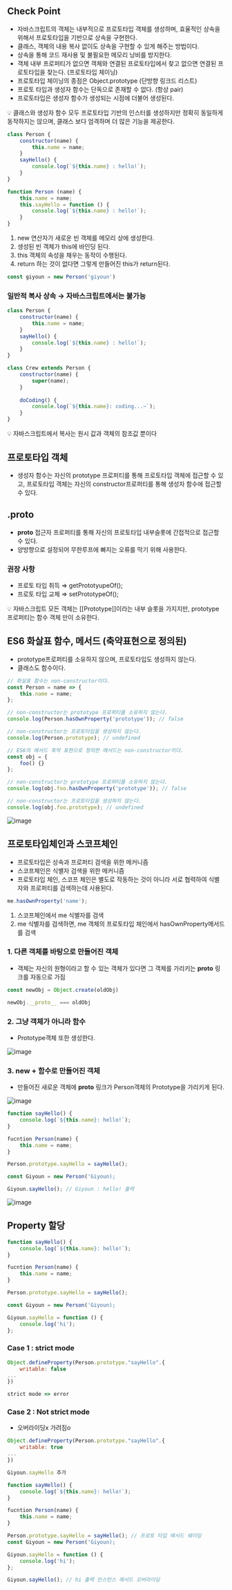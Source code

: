 ## Check Point

- 자바스크립트의 객체는 내부적으로 프로토타입 객체를 생성하며, 효율적인 상속을 위해서 프로토타입을 기반으로 상속을 구현한다.
- 클래스, 객체의 내용 복사 없이도 상속을 구현할 수 있게 해주는 방법이다.
- 상속을 통해 코드 재사용 및 불필요한 메모리 낭비를 방지한다.
- 객체 내부 프로퍼티가 없으면 객체와 연결된 프로토타입에서 찾고 없으면 연결된 프로토타입을 찾는다. (프로토타입 체이닝)
- 프로토타입 체이닝의 종점은 Object.prototype (단방향 링크드 리스트)
- 프로토 타입과 생성자 함수는 단독으로 존재할 수 없다. (항상 pair)
- 프로토타입은 생성자 함수가 생성되는 시점에 더불어 생성된다.

<aside>
💡 클래스와 생성자 함수 모두 프로토타입 기반의 인스터를 생성하지만 정확히 동일하게 동작하지는 않으며, 클래스 보다 엄격하며 더 많은 기능을 제공한다.

</aside>

```jsx
class Person {
	constructor(name) {
		this.name = name;
	}
	sayHello() {
		console.log(`${this.name} : hello!`);
	}
}
```

```jsx
function Person (name) {
	this.name = name;
	this.sayHello = function () {
		console.log(`${this.name} : hello!`);
	}
}
```

1. new 연산자가 새로운 빈 객체를 메모리 상에 생성한다.
2. 생성된 빈 객체가 this에 바인딩 된다.
3. this 객체의 속성을 채우는 동작이 수행된다.
4. return 하는 것이 없다면 그렇게 만들어진 this가 return된다.

```jsx
const giyoun = new Person('giyoun')
```

### 일반적 복사 상속 → 자바스크립트에서는 불가능

```jsx
class Person {
	constructor(name) {
		this.name = name;
	}
	sayHello() {
		console.log(`${this.name} : hello!`);
	}
}

class Crew extends Person {
	constructor(name) {
		super(name);
	}
	
	doCoding() {
		console.log(`${this.name}: coding...~`);
	}
}
```

<aside>
💡 자바스크립트에서 복사는 원시 값과 객체의 참조값 뿐이다

</aside>

## 프로토타입 객체

- 생성자 함수는 자신의 prototype 프로퍼티를 통해 프로토타입 객체에 접근할 수 있고, 프로토타입 객체는 자신의 constructor프로퍼티를 통해 생성자 함수에 접근할 수 있다.

## .__proto__

- __proto__ 접근자 프로퍼티를 통해 자신의 프로토타입 내부슬롯에 간접적으로 접근할 수 있다.
- 양방향으로 설정되어 무한루프에 빠지는 오류를 막기 위해 사용한다.

### 권장 사항

- 프로토 타입 취득 ⇒ getPrototyupeOf();
- 프로토 타입 교체 ⇒ setPrototypeOf();

<aside>
💡 자바스크립트 모든 객체는 [[Prototype]]이라는 내부 슬롯을 가지지만, prototype 프로퍼티는 함수 객체 만이 소유한다.

</aside>

## ES6 화살표 함수, 메서드 (축약표현으로 정의된)

- prototype프로퍼티를 소유하지 않으며, 프로토타입도 생성하지 않는다.
- 클래스도 함수이다.

```jsx
// 화살표 함수는 non-constructor이다.
const Person = name => {
    this.name = name;
};

// non-constructor는 prototype 프로퍼티를 소유하지 않는다.
console.log(Person.hasOwnProperty('prototype')); // false

// non-constructor는 프로토타입을 생성하지 않는다.
console.log(Person.prototype); // undefined

// ES6의 메서드 축약 표현으로 정의한 메서드는 non-constructor이다.
const obj = {
    foo() {}
};

// non-constructor는 prototype 프로퍼티를 소유하지 않는다.
console.log(obj.foo.hasOwnProperty('prototype')); // false

// non-constructor는 프로토타입을 생성하지 않는다.
console.log(obj.foo.prototype); // undefined
```

![image](https://user-images.githubusercontent.com/109953972/223552314-643aea15-ac7a-48da-a19a-e8b71a8fb512.png)

## 프로토타입체인과 스코프체인

- 프로토타입은 상속과 프로퍼티 검색을 위한 메커니즘
- 스코프체인은 식별자 검색을 위한 메커니즘
- 프로토타입 체인, 스코프 체인은 별도로 작동하는 것이 아니라 서로 협력하여 식별자와 프로퍼티를 검색하는데 사용된다.

```jsx
me.hasOwnProperty('name');
```

1. 스코프체인에서 me 식별자를 검색
2. me 식별자를 검색하면, me 객체의 프로토타입 체인에서 hasOwnProperty메서드를 검색

### 1. 다른 객체를 바탕으로 만들어진 객체

- 객체는 자신의 원형이라고 할 수 있는 객체가 있다면 그 객체를 가리키는 **proto** 링크를 자동으로 가짐

```jsx
const newObj = Object.create(oldObj)

newObj.__proto__ === oldObj
```

### 2. 그냥 객체가 아니라 함수

- Prototype객체 또한 생성한다.

![image](https://user-images.githubusercontent.com/109953972/223552264-e7182ef8-c7ab-4e89-97c6-62d663680587.png)

### 3. new + 함수로 만들어진 객체

- 만들어진 새로운 객체에 __proto__ 링크가 Person객체의 Prototype을 가리키게 된다.

![image](https://user-images.githubusercontent.com/109953972/223552151-fb2fdb43-fdf7-4c5f-a855-774f3cfd15e6.png)

```jsx
function sayHello() {
	console.log(`${this.name}: hello!`);
}

fucntion Person(name) {
	this.name = name;
}

Person.prototype.sayHello = sayHello();

const Giyoun = new Person('Giyoun);

Giyoun.sayHello(); // Giyoun : hello! 출력
```

![image](https://user-images.githubusercontent.com/109953972/223552033-32379ddf-4252-48ce-8e95-7679c653b849.png)

## Property 할당

```jsx
function sayHello() {
	console.log(`${this.name}: hello!`);
}

fucntion Person(name) {
	this.name = name;
}

Person.prototype.sayHello = sayHello();

const Giyoun = new Person('Giyoun);

Giyoun.sayHello = function () {
	console.log('hi');
};
```

### Case 1 : strict mode

```jsx
Object.defineProperty(Person.prototype."sayHello".{
	writable: false
...
})

strict mode => error
```

### Case 2 : Not strict mode

- 오버라이딩x 가려짐o

```jsx
Object.defineProperty(Person.prototype."sayHello".{
	writable: true
...
})

Giyoun.sayHello 추가

function sayHello() { 
	console.log(`${this.name}: hello!`);
}

fucntion Person(name) {
	this.name = name;
}

Person.prototype.sayHello = sayHello(); // 프로토 타입 메서드 쉐이딩
const Giyoun = new Person('Giyoun);

Giyoun.sayHello = function () {
	console.log('hi'); 
};

Giyoun.sayHello(); // hi 출력 인스턴스 메서드 오버라이딩

```